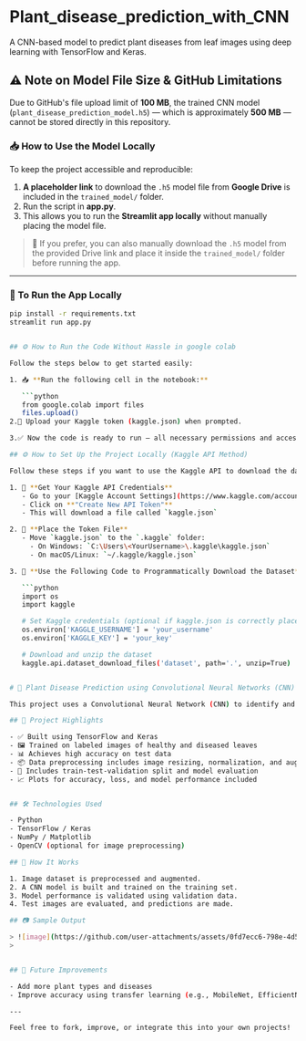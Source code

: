 # Plant_disease_prediction_with_CNN
A CNN-based model to predict plant diseases from leaf images using deep learning with TensorFlow and Keras.

## ⚠️ Note on Model File Size & GitHub Limitations

Due to GitHub's file upload limit of **100 MB**, the trained CNN model (`plant_disease_prediction_model.h5`) — which is approximately **500 MB** — cannot be stored directly in this repository.

### 📥 How to Use the Model Locally

To keep the project accessible and reproducible:

1. **A placeholder link** to download the `.h5` model file from **Google Drive** is included in the `trained_model/` folder.
2. Run the script in **app.py**.
3. This allows you to run the **Streamlit app locally** without manually placing the model file.

> 🔁 If you prefer, you can also manually download the `.h5` model from the provided Drive link and place it inside the `trained_model/` folder before running the app.

---

### 🚀 To Run the App Locally

```bash
pip install -r requirements.txt
streamlit run app.py


## ⚙️ How to Run the Code Without Hassle in google colab

Follow the steps below to get started easily:

1. 📥 **Run the following cell in the notebook:**

   ```python
   from google.colab import files
   files.upload()
2.🔐 Upload your Kaggle token (kaggle.json) when prompted.

3.✅ Now the code is ready to run — all necessary permissions and access will be set up!

## ⚙️ How to Set Up the Project Locally (Kaggle API Method)

Follow these steps if you want to use the Kaggle API to download the dataset directly:

1. 🔑 **Get Your Kaggle API Credentials**  
   - Go to your [Kaggle Account Settings](https://www.kaggle.com/account)
   - Click on **"Create New API Token"**
   - This will download a file called `kaggle.json`

2. 📁 **Place the Token File**  
   - Move `kaggle.json` to the `.kaggle` folder:
     - On Windows: `C:\Users\<YourUsername>\.kaggle\kaggle.json`
     - On macOS/Linux: `~/.kaggle/kaggle.json`

3. 🧠 **Use the Following Code to Programmatically Download the Dataset**

   ```python
   import os
   import kaggle

   # Set Kaggle credentials (optional if kaggle.json is correctly placed)
   os.environ['KAGGLE_USERNAME'] = 'your_username'
   os.environ['KAGGLE_KEY'] = 'your_key'

   # Download and unzip the dataset
   kaggle.api.dataset_download_files('dataset', path='.', unzip=True)


# 🌿 Plant Disease Prediction using Convolutional Neural Networks (CNN)

This project uses a Convolutional Neural Network (CNN) to identify and classify plant diseases from leaf images. The goal is to assist farmers and agricultural professionals in early detection of crop diseases using AI-powered image classification.

## 🧠 Project Highlights

- ✅ Built using TensorFlow and Keras
- 🖼️ Trained on labeled images of healthy and diseased leaves
- 📊 Achieves high accuracy on test data
- 📦 Data preprocessing includes image resizing, normalization, and augmentation
- 🧪 Includes train-test-validation split and model evaluation
- 📈 Plots for accuracy, loss, and model performance included


## 🛠️ Technologies Used

- Python
- TensorFlow / Keras
- NumPy / Matplotlib
- OpenCV (optional for image preprocessing)

## 📌 How It Works

1. Image dataset is preprocessed and augmented.
2. A CNN model is built and trained on the training set.
3. Model performance is validated using validation data.
4. Test images are evaluated, and predictions are made.

## 📷 Sample Output

> ![image](https://github.com/user-attachments/assets/0fd7ecc6-798e-4d52-8332-88ba49dca166)
> 


## 🚀 Future Improvements

- Add more plant types and diseases
- Improve accuracy using transfer learning (e.g., MobileNet, EfficientNet)

---

Feel free to fork, improve, or integrate this into your own projects!


